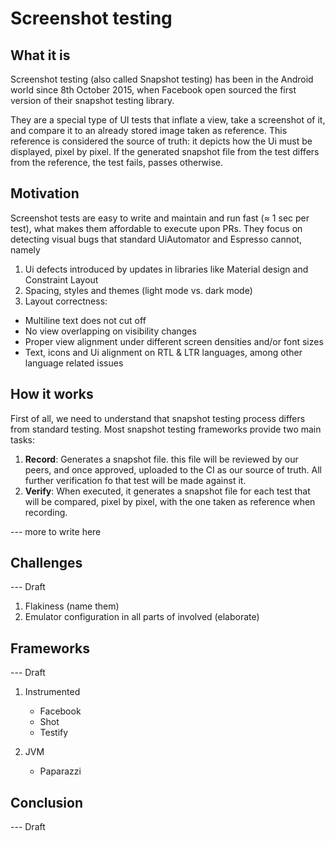 # Screenshot testing

## What it is
Screenshot testing (also called Snapshot testing) has been in the Android world since 8th October 2015, when Facebook open sourced the first version of their snapshot testing library.

They are a special type of UI tests that inflate a view, take a screenshot of it, and compare it to an already stored image taken as reference. This reference is considered the source of truth: it depicts how the Ui must be displayed, pixel by pixel.
If the generated snapshot file from the test differs from the reference, the test fails, passes otherwise.

## Motivation
Screenshot tests are easy to write and maintain and run fast (≈ 1 sec per test), what makes them affordable to execute upon PRs.
They focus on detecting visual bugs that standard UiAutomator and Espresso cannot, namely
1. Ui defects introduced by updates in libraries like Material design and Constraint Layout
2. Spacing, styles and themes (light mode vs. dark mode)
3. Layout correctness:
  - Multiline text does not cut off
  - No view overlapping on visibility changes
  - Proper view alignment under different screen densities and/or font sizes
  - Text, icons and Ui alignment on RTL & LTR languages, among other language related issues

## How it works
First of all, we need to understand that snapshot testing process differs from standard testing.
Most snapshot testing frameworks provide two main tasks:

1. **Record**: Generates a snapshot file. this file will be reviewed by our peers, and once approved, uploaded to the CI as our source of truth. All further verification fo that test will be made against it.
2. **Verify**: When executed, it generates a snapshot file for each test that will be compared, pixel by pixel, with the one taken as reference when recording.

--- more to write here

## Challenges
--- Draft 
1. Flakiness (name them)
2. Emulator configuration in all parts of involved (elaborate)

## Frameworks
--- Draft
1. Instrumented
   - Facebook
   - Shot
   - Testify

2. JVM
   - Paparazzi

## Conclusion
--- Draft
 



